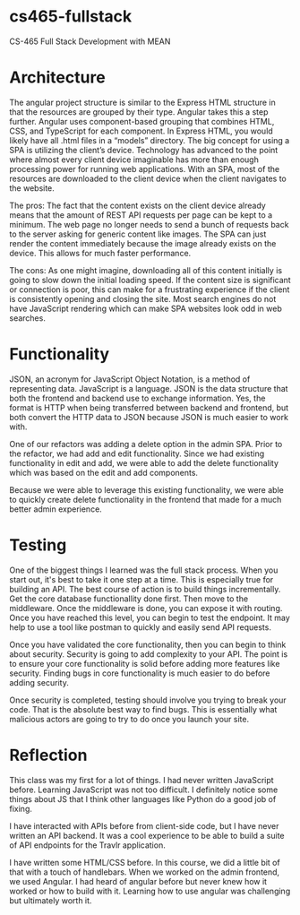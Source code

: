 # cs465-fullstack
CS-465 Full Stack Development with MEAN

# Architecture
The angular project structure is similar to the Express HTML structure in that the resources are grouped by their type. Angular takes this a step further. Angular uses component-based grouping that combines HTML, CSS, and TypeScript for each component. In Express HTML, you would likely have all .html files in a “models” directory.
The big concept for using a SPA is utilizing the client’s device. Technology has advanced to the point where almost every client device imaginable has more than enough processing power for running web applications. With an SPA, most of the resources are downloaded to the client device when the client navigates to the website.

The pros:
The fact that the content exists on the client device already means that the amount of REST API requests per page can be kept to a minimum. The web page no longer needs to send a bunch of requests back to the server asking for generic content like images. The SPA can just render the content immediately because the image already exists on the device. This allows for much faster performance.

The cons:
As one might imagine, downloading all of this content initially is going to slow down the initial loading speed. If the content size is significant or connection is poor, this can make for a frustrating experience if the client is consistently opening and closing the site. Most search engines do not have JavaScript rendering which can make SPA websites look odd in web searches.


# Functionality
JSON, an acronym for JavaScript Object Notation, is a method of representing data. JavaScript is a language. JSON is the data structure that both the frontend and backend use to exchange information. Yes, the format is HTTP when being transferred between backend and frontend, but both convert the HTTP data to JSON because JSON is much easier to work with.

One of our refactors was adding a delete option in the admin SPA. Prior to the refactor, we had add and edit functionality. Since we had existing functionality in edit and add, we were able to add the delete functionality which was based on the edit and add components.

Because we were able to leverage this existing functionality, we were able to quickly create delete functionality in the frontend that made for a much better admin experience.


# Testing
One of the biggest things I learned was the full stack process. When you start out, it's best to take it one step at a time. This is especially true for building an API. The best course of action is to build things incrementally. Get the core database functionallity done first. Then move to the middleware. Once the middleware is done, you can expose it with routing. Once you have reached this level, you can begin to test the endpoint. It may help to use a tool like postman to quickly and easily send API requests.

Once you have validated the core functionality, then you can begin to think about security. Security is going to add complexity to your API. The point is to ensure your core functionality is solid before adding more features like security. Finding bugs in core functionality is much easier to do before adding security.

Once security is completed, testing should involve you trying to break your code. That is the absolute best way to find bugs. This is essentially what malicious actors are going to try to do once you launch your site.


# Reflection
This class was my first for a lot of things. I had never written JavaScript before. Learning JavaScript was not too difficult. I definitely notice some things about JS that I think other languages like Python do a good job of fixing.

I have interacted with APIs before from client-side code, but I have never written an API backend. It was a cool experience to be able to build a suite of API endpoints for the Travlr application.

I have written some HTML/CSS before. In this course, we did a little bit of that with a touch of handlebars. When we worked on the admin frontend, we used Angular. I had heard of angular before but never knew how it worked or how to build with it. Learning how to use angular was challenging but ultimately worth it.
